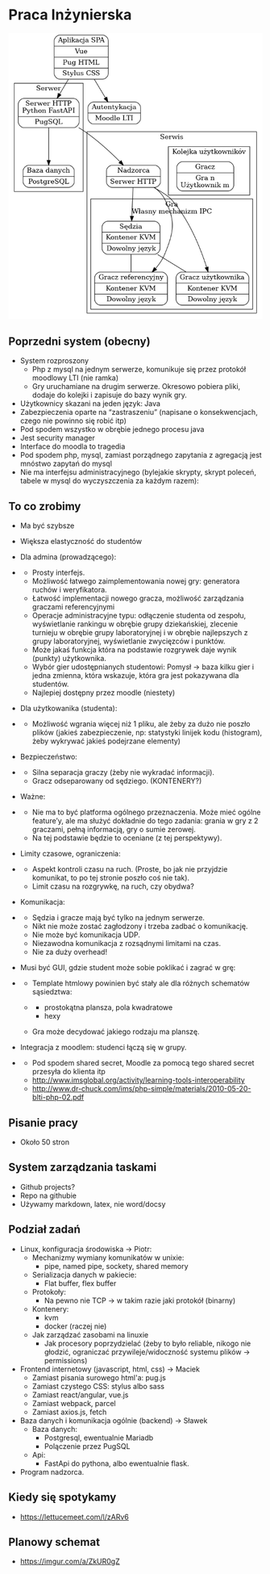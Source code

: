 Praca Inżynierska
=================

![Architektura Serwisu](service-diagram.png)


## Poprzedni system (obecny)

- System rozproszony
  - Php z mysql na jednym serwerze, komunikuje się przez protokół moodlowy LTI (nie ramka)
  - Gry uruchamiane na drugim serwerze. Okresowo pobiera pliki, dodaje do kolejki i zapisuje do bazy wynik gry.
- Użytkownicy skazani na jeden język: Java
- Zabezpieczenia oparte na “zastraszeniu” (napisane o konsekwencjach, czego nie powinno się robić itp)
- Pod spodem wszystko w obrębie jednego procesu java
- Jest security manager
- Interface do moodla to tragedia
- Pod spodem php, mysql, zamiast porządnego zapytania z agregacją jest mnóstwo zapytań do mysql
- Nie ma interfejsu administracyjnego (bylejakie skrypty, skrypt poleceń, tabele w mysql do wyczyszczenia za każdym razem):



## To co zrobimy

- Ma być szybsze

- Większa elastyczność do studentów

- Dla admina (prowadzącego): 

- - Prosty interfejs.
  - Możliwość łatwego zaimplementowania nowej gry: generatora ruchów i weryfikatora. 
  - Łatwość implementacji nowego gracza, możliwość zarządzania graczami referencyjnymi
  - Operacje administracyjne typu: odłączenie studenta od zespołu, wyświetlanie rankingu w obrębie grupy dziekańskiej, zlecenie turnieju w obrębie grupy laboratoryjnej i w obrębie najlepszych z grupy laboratoryjnej, wyświetlanie zwycięzców i punktów.
  - Może jakaś funkcja która na podstawie rozgrywek daje wynik (punkty) użytkownika.
  - Wybór gier udostępnianych studentowi: Pomysł -> baza kilku gier i jedna zmienna, która wskazuje, która gra jest pokazywana dla studentów.
  - Najlepiej dostępny przez moodle (niestety)

- Dla użytkowanika (studenta):

- - Możliwość wgrania więcej niż 1 pliku, ale żeby za dużo nie poszło plików (jakieś zabezpieczenie, np: statystyki linijek kodu (histogram), żeby wykrywać jakieś podejrzane elementy)

- Bezpieczeństwo: 

- - Silna separacja graczy (żeby nie wykradać informacji). 
  - Gracz odseparowany od sędziego. (KONTENERY?)

- Ważne:

- - Nie ma to być platforma ogólnego przeznaczenia. Może mieć ogólne feature’y, ale ma służyć dokładnie do tego zadania: grania w gry z 2 graczami, pełną informacją, gry o sumie zerowej. 
  - Na tej podstawie będzie to oceniane (z tej perspektywy).

- Limity czasowe, ograniczenia:

- - Aspekt kontroli czasu na ruch. (Proste, bo jak nie przyjdzie komunikat, to po tej stronie poszło coś nie tak). 
  - Limit czasu na rozgrywkę, na ruch, czy obydwa?

- Komunikacja:

- - Sędzia i gracze mają być tylko na jednym serwerze. 
  - Nikt nie może zostać zagłodzony i trzeba zadbać o komunikację. 
  - Nie może być komunikacja UDP. 
  - Niezawodna komunikacja z rozsądnymi limitami na czas. 
  - Nie za duży overhead!

- Musi być GUI, gdzie student może sobie poklikać i zagrać w grę:

- - Template htmlowy powinien być stały ale dla różnych schematów sąsiedztwa:

  - - prostokątna plansza, pola kwadratowe
    - hexy

  - Gra może decydować jakiego rodzaju ma planszę.

- Integracja z moodlem: studenci łączą się w grupy.

- - Pod spodem shared secret, Moodle za pomocą tego shared secret przesyła do klienta itp
  - http://www.imsglobal.org/activity/learning-tools-interoperability
  - http://www.dr-chuck.com/ims/php-simple/materials/2010-05-20-blti-php-02.pdf



## Pisanie pracy

- Około 50 stron



## System zarządzania taskami

- Github projects?
- Repo na githubie
- Używamy markdown, latex, nie word/docsy



## Podział zadań

- Linux, konfiguracja środowiska -> Piotr:
  - Mechanizmy wymiany komunikatów w unixie:
    - pipe, named pipe, sockety, shared memory
  - Serializacja danych w pakiecie:
    - Flat buffer, flex buffer
  - Protokoły:
    - Na pewno nie TCP -> w takim razie jaki protokół (binarny)
  - Kontenery:
    - kvm
    - docker (raczej nie)
  - Jak zarządzać zasobami na linuxie
    - Jak procesory poprzydzielać (żeby to było reliable, nikogo nie głodzić, ograniczać przywileje/widoczność systemu plików -> permissions)
- Frontend internetowy (javascript, html, css) -> Maciek
  - Zamiast pisania surowego html'a: pug.js
  - Zamiast czystego CSS: stylus albo sass
  - Zamiast react/angular, vue.js
  - Zamiast webpack, parcel
  - Zamiast axios.js, fetch
- Baza danych i komunikacja ogólnie (backend) -> Sławek
  - Baza danych:
    - Postgresql, ewentualnie Mariadb
	- Polączenie przez PugSQL
  - Api:
    - FastApi do pythona, albo ewentualnie flask.
- Program nadzorca.



## Kiedy się spotykamy

- https://lettucemeet.com/l/zARv6



## Planowy schemat

- https://imgur.com/a/ZkUR0gZ
